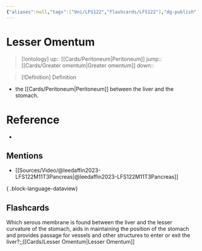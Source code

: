 ```yaml
---
{"aliases":null,"tags":["Uni/LFS122","flashcards/LFS122"],"dg-publish":true,"permalink":"/cards/lesser-omentum/","dgPassFrontmatter":true}
---
```


# Lesser Omentum

> [!ontology]
> up:: [[Cards/Peritoneum\|Peritoneum]]
> jump:: [[Cards/Greater omentum\|Greater omentum]]
> down:: 

> [!Definition] Definition

- the [[Cards/Peritoneum\|Peritoneum]] between the liver and the stomach.

# Reference

- 

## Mentions

- [[Sources/Video/@leedaffin2023-LFS122M11T3Pancreas\|@leedaffin2023-LFS122M11T3Pancreas]]

{ .block-language-dataview}

## Flashcards

Which serous membrane is found between the liver and the lesser curvature of the stomach, aids in maintaining the position of the stomach and provides passage for vessels and other structures to enter or exit the liver?;;[[Cards/Lesser Omentum\|Lesser Omentum]]
<!--SR:!2023-10-26,2,150-->